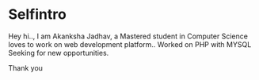# Selfintro
Hey hi..,
I am Akanksha Jadhav, a Mastered student in Computer Science loves to work on web development platform..
Worked on PHP with MYSQL
Seeking for new opportunities.

Thank you
